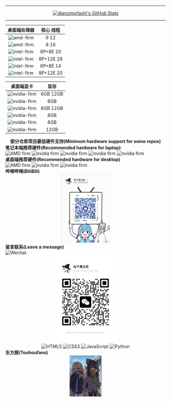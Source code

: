 ****
<div align="center">
  <a href="https://github.com/dianzimofashi">
    <img src="https://github-readme-stats.zohan.tech/api?username=dianzimofashi&show_icons=true&hide=contribs,prs&include_all_commits=true&bg_color=30,fcb590,e46454&title_color=fff&text_color=fff&icon_color=fff" alt="dianzimofashi's GitHub Stats" />
  </a>
</div>

****

<div>
	
|桌面端处理器|核心 线程|
|:-----:|:-----:|
|<img src="https://img.shields.io/badge/AMD-Ryzen 5 9600X-ED1C24.svg?logo=amd&logoColor=white" alt="amd-firm">|6 12|
|<img src="https://img.shields.io/badge/AMD-Ryzen 7 9700X-ED1C24.svg?logo=amd&logoColor=white" alt="amd-firm">|8 16|
|<img src="https://img.shields.io/badge/intel-Core i5 14600K-0071C5.svg?logo=intel&logoColor=white" alt="intel-firm">|6P+8E 20|
|<img src="https://img.shields.io/badge/intel-Core i7 14700K-0071C5.svg?logo=intel&logoColor=white" alt="intel-firm">|8P+12E 28|
|<img src="https://img.shields.io/badge/intel-Core Ultra 5 245K-0071C5.svg?logo=intel&logoColor=white" alt="intel-firm">|6P+8E 14|
|<img src="https://img.shields.io/badge/intel-Core Ultra 7 265K-0071C5.svg?logo=intel&logoColor=white" alt="intel-firm">|8P+12E 20|

</div>

<div>
	
|桌面端显卡|显存|
|:-------:|:-------:|
|<img src="https://img.shields.io/badge/NVIDIA-RTX 2060-76B900.svg?logo=nvidia&logoColor=green" alt="nvidia-firm">|6GB 12GB|
|<img src="https://img.shields.io/badge/NVIDIA-RTX 2070-76B900.svg?logo=nvidia&logoColor=green" alt="nvidia-firm">|8GB|
|<img src="https://img.shields.io/badge/NVIDIA-RTX 3060-76B900.svg?logo=nvidia&logoColor=green" alt="nvidia-firm">|6GB 12GB| 
|<img src="https://img.shields.io/badge/NVIDIA-RTX 3070-76B900.svg?logo=nvidia&logoColor=green" alt="nvidia-firm">|8GB|
|<img src="https://img.shields.io/badge/NVIDIA-RTX 4060-76B900.svg?logo=nvidia&logoColor=green" alt="nvidia-firm">|8GB|
|<img src="https://img.shields.io/badge/NVIDIA-RTX 4070-76B900.svg?logo=nvidia&logoColor=green" alt="nvidia-firm">|12GB|

</div>























<div align="center">
	<b>部分仓库项目最低硬件支持(Minimum hardware support for some repos)</b>
</div>





<div align="left">
	<div>
		<div>
	     		<b>笔记本端推荐硬件(Recommended hardware for laptop)</b>
		</div>
		<img src="https://img.shields.io/badge/AMD-Ryzen 7 5800H-ED1C24.svg?logo=amd&logoColor=red" alt="AMD firm">
		<img src="https://img.shields.io/badge/NVIDIA-RTX3050Laptop-76B900.svg?logo=nvidia&logoColor=green" alt="nvidia firm">
		<img src="https://img.shields.io/badge/NVIDIA-RTX3060Laptop-76B900.svg?logo=nvidia&logoColor=green" alt="nvidia firm">
		<img src="https://img.shields.io/badge/NVIDIA-RTX4060Laptop-76B900.svg?logo=nvidia&logoColor=green" alt="nvidia firm">
		<img src="https://img.shields.io/badge/NVIDIA-RTX4070Laptop-76B900.svg?logo=nvidia&logoColor=green" alt="nvidia firm">
	</div>
	<div>
		<div>
 	    		<b>桌面端推荐硬件(Recommended hardware for desktop)</b>
		</div>
		<img src="https://img.shields.io/badge/AMD-Ryzen 7 9700X-ED1C24.svg?logo=amd&logoColor=red" alt="AMD firm">
 		<img src="https://img.shields.io/badge/NVIDIA-TITAN V-76B900.svg?logo=nvidia&logoColor=green" alt="nvidia firm">
   		<img src="https://img.shields.io/badge/NVIDIA-RTX3060-76B900.svg?logo=nvidia&logoColor=green" alt="nvidia firm">	
	</div>
	
</div>



<div>
	<div>
 		<b>哔哩哔哩(BiliBili)</b>
	</div>
	<div align="center">
 		<img src="https://github.com/dianzimofashi/dianzimofashi/blob/main/resx/Bilibili_channel.png" width=30% alt="Bilibili_channnl.png">
	</div>
</div>







<div>
	<div>
		<b>留言联系(Leave a message)</b>
	</div>
	<img src="https://img.shields.io/badge/Wechat-7BB32E?logo=wechat&logoColor=white" alt="Wechat">
	<div align="center">
		<img src="https://github.com/dianzimofashi/dianzimofashi/blob/main/resx/WeChat_leave_a_message.png" width=40% alt="WeChat_leave_a_message.png">
	</div> 
</div>


<div align="center">
  <img src="https://img.shields.io/badge/HTML5-E34F26.svg?logo=html5&logoColor=white" alt="HTML5">
  <img src="https://img.shields.io/badge/CSS3-1572B6.svg?logo=css3&logoColor=white" alt="CSS3">
  <img src="https://img.shields.io/badge/JavaScript-323330.svg?logo=javascript&logoColor=F7DF1E" alt="JavaScript">
  <img src="https://img.shields.io/badge/Python-14354C.svg?logo=python&logoColor=blue" alt="Python">
</div>





<div>
	<div>
 		<b>东方厨(Touhoufans)</b>	
	</div>
 	<div align="center">
		<img src="https://github.com/dianzimofashi/dianzimofashi/blob/main/resx/Touhou.jpg" width=20% alt="WeChat_leave_a_message.png">
	</div> 	
</div>
